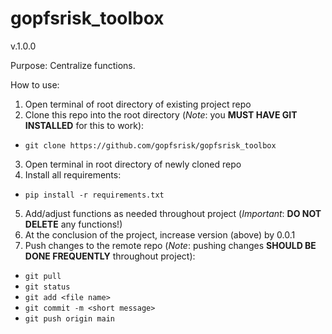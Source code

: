 # gopfsrisk_toolbox

v.1.0.0

Purpose: Centralize functions.

How to use: 

1. Open terminal of root directory of existing project repo
2. Clone this repo into the root directory (*Note*: you **MUST HAVE GIT INSTALLED** for this to work):
- ```git clone https://github.com/gopfsrisk/gopfsrisk_toolbox```
3. Open terminal in root directory of newly cloned repo
4. Install all requirements:
- ```pip install -r requirements.txt```
5. Add/adjust functions as needed throughout project (*Important*: **DO NOT DELETE** any functions!)
6. At the conclusion of the project, increase version (above) by 0.0.1
7. Push changes to the remote repo (*Note*: pushing changes **SHOULD BE DONE FREQUENTLY** throughout project):
- ```git pull```
- ```git status```
- ```git add <file name>```
- ```git commit -m <short message>```
- ```git push origin main```